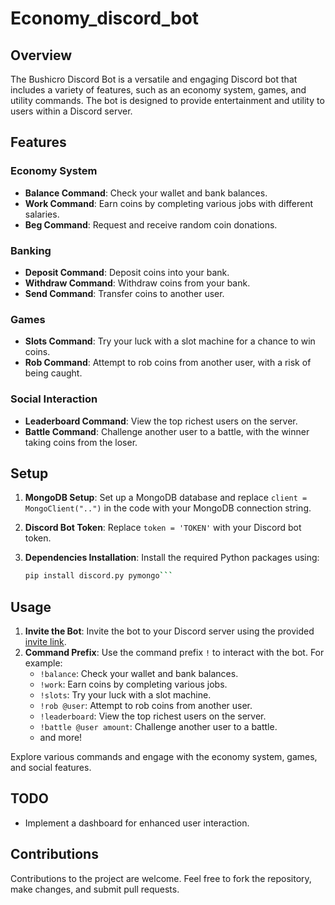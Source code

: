 # Economy_discord_bot

## Overview
The Bushicro Discord Bot is a versatile and engaging Discord bot that includes a variety of features, such as an economy system, games, and utility commands. The bot is designed to provide entertainment and utility to users within a Discord server.

## Features

### Economy System
- **Balance Command**: Check your wallet and bank balances.
- **Work Command**: Earn coins by completing various jobs with different salaries.
- **Beg Command**: Request and receive random coin donations.

### Banking
- **Deposit Command**: Deposit coins into your bank.
- **Withdraw Command**: Withdraw coins from your bank.
- **Send Command**: Transfer coins to another user.

### Games
- **Slots Command**: Try your luck with a slot machine for a chance to win coins.
- **Rob Command**: Attempt to rob coins from another user, with a risk of being caught.

### Social Interaction
- **Leaderboard Command**: View the top richest users on the server.
- **Battle Command**: Challenge another user to a battle, with the winner taking coins from the loser.

## Setup

1. **MongoDB Setup**: Set up a MongoDB database and replace `client = MongoClient("..")` in the code with your MongoDB connection string.

2. **Discord Bot Token**: Replace `token = 'TOKEN'` with your Discord bot token.

3. **Dependencies Installation**: Install the required Python packages using:
   ```bash
   pip install discord.py pymongo```

## Usage
1. **Invite the Bot**: Invite the bot to your Discord server using the provided [invite link](your_bot_invite_link).
2. **Command Prefix**: Use the command prefix `!` to interact with the bot. For example:
    - `!balance`: Check your wallet and bank balances.
    - `!work`: Earn coins by completing various jobs.
    - `!slots`: Try your luck with a slot machine.
    - `!rob @user`: Attempt to rob coins from another user.
    - `!leaderboard`: View the top richest users on the server.
    - `!battle @user amount`: Challenge another user to a battle.
    - and more!

Explore various commands and engage with the economy system, games, and social features.


## TODO
- Implement a dashboard for enhanced user interaction.

## Contributions
Contributions to the project are welcome. Feel free to fork the repository, make changes, and submit pull requests.
